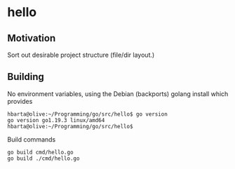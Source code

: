 # hello

## Motivation

Sort out desirable project structure (file/dir layout.)

## Building

No environment variables, using the Debian (backports) golang install which provides

```text
hbarta@olive:~/Programming/go/src/hello$ go version
go version go1.19.3 linux/amd64
hbarta@olive:~/Programming/go/src/hello$
```

Build commands

```text
go build cmd/hello.go
go build ./cmd/hello.go
```
